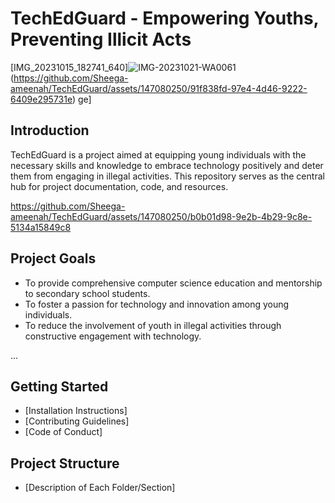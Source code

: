 # TechEdGuard - Empowering Youths, Preventing Illicit Acts
[IMG_20231015_182741_640]![IMG-20231021-WA0061](https://github.com/Sheega-ameenah/TechEdGuard/assets/147080250/29b41e8e-35ac-481b-952f-f416bf9e5ced)
(https://github.com/Sheega-ameenah/TechEdGuard/assets/147080250/91f838fd-97e4-4d46-9222-6409e295731e)
ge]

## Introduction

TechEdGuard is a project aimed at equipping young individuals with the necessary skills and knowledge to embrace technology positively and deter them from engaging in illegal activities. This repository serves as the central hub for project documentation, code, and resources.

https://github.com/Sheega-ameenah/TechEdGuard/assets/147080250/b0b01d98-9e2b-4b29-9c8e-5134a15849c8



## Project Goals

- To provide comprehensive computer science education and mentorship to secondary school students.
- To foster a passion for technology and innovation among young individuals.
- To reduce the involvement of youth in illegal activities through constructive engagement with technology.

...

## Getting Started

- [Installation Instructions]
- [Contributing Guidelines]
- [Code of Conduct]

## Project Structure

- [Description of Each Folder/Section]
